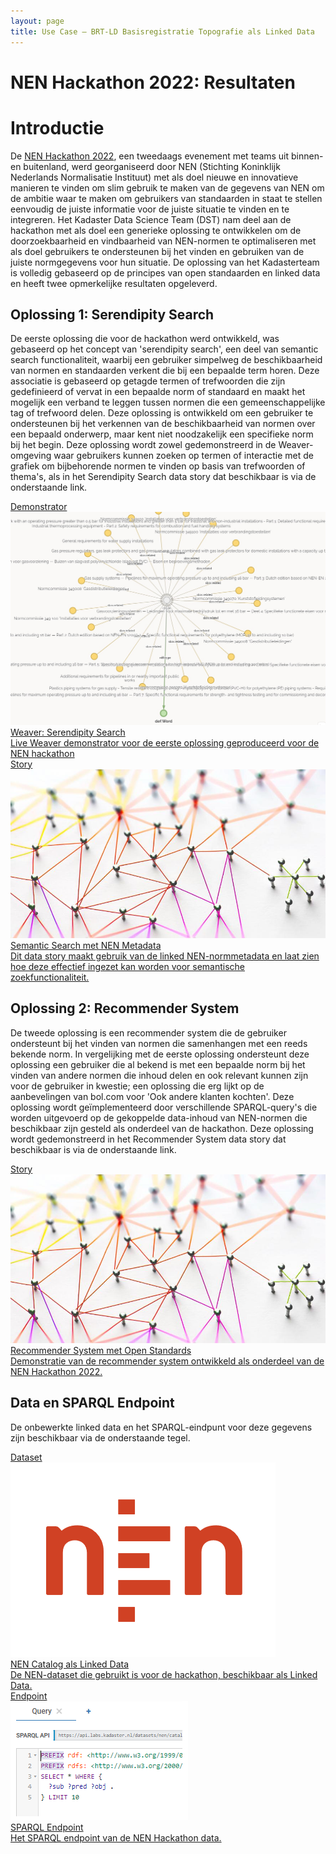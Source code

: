 ```yaml
---
layout: page
title: Use Case ― BRT-LD Basisregistratie Topografie als Linked Data
---
```


# NEN Hackathon 2022: Resultaten

# Introductie
De <a href='https://www.nen.nl/hackathon'>NEN Hackathon 2022</a>, een tweedaags evenement met teams uit binnen- en buitenland, werd georganiseerd door NEN (Stichting Koninklijk Nederlands Normalisatie Instituut) met als doel nieuwe en innovatieve manieren te vinden om slim gebruik te maken van de gegevens van NEN om de ambitie waar te maken om gebruikers van standaarden in staat te stellen eenvoudig de juiste informatie voor de juiste situatie te vinden en te integreren. Het Kadaster Data Science Team (DST) nam deel aan de hackathon met als doel een generieke oplossing te ontwikkelen om de doorzoekbaarheid en vindbaarheid van NEN-normen te optimaliseren met als doel gebruikers te ondersteunen bij het vinden en gebruiken van de juiste normgegevens voor hun situatie. De oplossing van het Kadasterteam is volledig gebaseerd op de principes van open standaarden en linked data en heeft twee opmerkelijke resultaten opgeleverd.

## Oplossing 1: Serendipity Search

De eerste oplossing die voor de hackathon werd ontwikkeld, was gebaseerd op het concept van 'serendipity search', een deel van semantic search functionaliteit, waarbij een gebruiker simpelweg de beschikbaarheid van normen en standaarden verkent die bij een bepaalde term horen. Deze associatie is gebaseerd op getagde termen of trefwoorden die zijn gedefinieerd of vervat in een bepaalde norm of standaard en maakt het mogelijk een verband te leggen tussen normen die een gemeenschappelijke tag of trefwoord delen. Deze oplossing is ontwikkeld om een gebruiker te ondersteunen bij het verkennen van de beschikbaarheid van normen over een bepaald onderwerp, maar kent niet noodzakelijk een specifieke norm bij het begin. Deze oplossing wordt zowel gedemonstreerd in de Weaver-omgeving waar gebruikers kunnen zoeken op termen of interactie met de grafiek om bijbehorende normen te vinden op basis van trefwoorden of thema's, als in het Serendipity Search data story dat beschikbaar is via de onderstaande link.

<div class="cards-wrapper">
  <a href="https://kadaster.wvr.io/nen-hackathon-22?branch=main&tab=home">
    <div class="card">
      <div class="card-type">Demonstrator</div>
      <img class="card-image" src="/assets/images/nen-serendipity.jpg" alt="NEN Serendipity Search">
      <div class="card-title">Weaver: Serendipity Search</div>
      <div class="card-description">Live Weaver demonstrator voor de eerste oplossing geproduceerd voor de NEN hackathon</div>
    </div>
  </a>
    <a href="https://data.labs.kadaster.nl/nen/-/stories/semantic-search">
    <div class="card">
      <div class="card-type">Story</div>
      <img class="card-image" src="/assets/images/network.jpg" alt="Network">
      <div class="card-title">Semantic Search met NEN Metadata</div>
      <div class="card-description">Dit data story maakt gebruik van de linked NEN-normmetadata en laat zien hoe deze effectief ingezet kan worden voor semantische zoekfunctionaliteit.</div>
    </div>
  </a>
</div>

## Oplossing 2: Recommender System

De tweede oplossing is een recommender system die de gebruiker ondersteunt bij het vinden van normen die samenhangen met een reeds bekende norm. In vergelijking met de eerste oplossing ondersteunt deze oplossing een gebruiker die al bekend is met een bepaalde norm bij het vinden van andere normen die inhoud delen en ook relevant kunnen zijn voor de gebruiker in kwestie; een oplossing die erg lijkt op de aanbevelingen van bol.com voor 'Ook andere klanten kochten'. Deze oplossing wordt geïmplementeerd door verschillende SPARQL-query's die worden uitgevoerd op de gekoppelde data-inhoud van NEN-normen die beschikbaar zijn gesteld als onderdeel van de hackathon. Deze oplossing wordt gedemonstreerd in het Recommender System data story dat beschikbaar is via de onderstaande link. 

<div class="cards-wrapper">
  <a href="https://data.labs.kadaster.nl/nen/-/stories/recommendations">
    <div class="card">
      <div class="card-type">Story</div>
      <img class="card-image" src="/assets/images/network.jpg" alt="NEN Serendipity Search">
      <div class="card-title">Recommender System met Open Standards</div>
      <div class="card-description">Demonstratie van de recommender system ontwikkeld als onderdeel van de NEN Hackathon 2022.</div>
    </div>
    </a>
</div>

## Data en SPARQL Endpoint

De onbewerkte linked data en het SPARQL-eindpunt voor deze gegevens zijn beschikbaar via de onderstaande tegel.

<div class="cards-wrapper">
  <a href="https://data.labs.kadaster.nl/nen/catalog">
    <div class="card">
      <div class="card-type">Dataset</div>
      <img class="card-image" src="/assets/images/nen-logo.webp" alt="NEN logo">
      <div class="card-title">NEN Catalog als Linked Data</div>
      <div class="card-description">De NEN-dataset die gebruikt is voor de hackathon, beschikbaar als Linked Data.</div>
    </div>
  </a>
  <a href="https://data.labs.kadaster.nl/nen/catalog/sparql/default">
    <div class="card">
      <div class="card-type">Endpoint</div>
      <img class="card-image" src="/assets/images/sparql-nen.png" alt="SPARQL Endpoint">
      <div class="card-title">SPARQL Endpoint</div>
      <div class="card-description">Het SPARQL endpoint van de NEN Hackathon data.</div>
    </div>
  </a>
</div>
